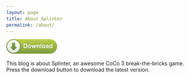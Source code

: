 ```yaml
---
layout: page
title: About Splinter
permalink: /about/
---
```

[![Download](/assets/Images/Download.png)](/assets/LatestSplinter.dsk)

This blog is about Splinter, an awesome CoCo 3 break-the-bricks game. Press the download button to download the latest version.
